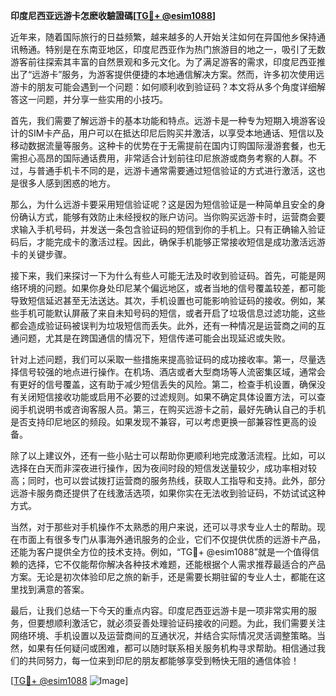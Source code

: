 **印度尼西亚远游卡怎麽收驗證碼[[TG💪+ @esim1088](https://t.me/s/esim1088)]**

近年来，随着国际旅行的日益频繁，越来越多的人开始关注如何在异国他乡保持通讯畅通。特别是在东南亚地区，印度尼西亚作为热门旅游目的地之一，吸引了无数游客前往探索其丰富的自然景观和多元文化。为了满足游客的需求，印度尼西亚推出了“远游卡”服务，为游客提供便捷的本地通信解决方案。然而，许多初次使用远游卡的朋友可能会遇到一个问题：如何顺利收到验证码？本文将从多个角度详细解答这一问题，并分享一些实用的小技巧。

首先，我们需要了解远游卡的基本功能和特点。远游卡是一种专为短期入境游客设计的SIM卡产品，用户可以在抵达印尼后购买并激活，以享受本地通话、短信以及移动数据流量等服务。这种卡的优势在于无需提前在国内订购国际漫游套餐，也无需担心高昂的国际通话费用，非常适合计划前往印尼旅游或商务考察的人群。不过，与普通手机卡不同的是，远游卡通常需要通过短信验证的方式进行激活，这也是很多人感到困惑的地方。

那么，为什么远游卡要采用短信验证呢？这是因为短信验证是一种简单且安全的身份确认方式，能够有效防止未经授权的账户访问。当你购买远游卡时，运营商会要求输入手机号码，并发送一条包含验证码的短信到你的手机上。只有正确输入验证码后，才能完成卡的激活过程。因此，确保手机能够正常接收短信是成功激活远游卡的关键步骤。

接下来，我们来探讨一下为什么有些人可能无法及时收到验证码。首先，可能是网络环境的问题。如果你身处印尼某个偏远地区，或者当地的信号覆盖较差，都可能导致短信延迟甚至无法送达。其次，手机设置也可能影响验证码的接收。例如，某些手机可能默认屏蔽了来自未知号码的短信，或者开启了垃圾信息过滤功能，这些都会造成验证码被误判为垃圾短信而丢失。此外，还有一种情况是运营商之间的互通问题，尤其是在跨国通信的情况下，短信传递可能会出现延迟或失败。

针对上述问题，我们可以采取一些措施来提高验证码的成功接收率。第一，尽量选择信号较强的地点进行操作。在机场、酒店或者大型商场等人流密集区域，通常会有更好的信号覆盖，这有助于减少短信丢失的风险。第二，检查手机设置，确保没有关闭短信接收功能或启用不必要的过滤规则。如果不确定具体设置方法，可以查阅手机说明书或咨询客服人员。第三，在购买远游卡之前，最好先确认自己的手机是否支持印尼地区的频段。如果发现不兼容，可以考虑更换一部兼容性更高的设备。

除了以上建议外，还有一些小贴士可以帮助你更顺利地完成激活流程。比如，可以选择在白天而非深夜进行操作，因为夜间时段的短信发送量较少，成功率相对较高；同时，也可以尝试拨打运营商的服务热线，获取人工指导和支持。此外，部分远游卡服务商还提供了在线激活选项，如果你实在无法收到验证码，不妨试试这种方式。

当然，对于那些对手机操作不太熟悉的用户来说，还可以寻求专业人士的帮助。现在市面上有很多专门从事海外通讯服务的企业，它们不仅提供优质的远游卡产品，还能为客户提供全方位的技术支持。例如，“TG💪+ @esim1088”就是一个值得信赖的选择，它不仅能帮你解决各种技术难题，还能根据个人需求推荐最适合的产品方案。无论是初次体验印尼之旅的新手，还是需要长期驻留的专业人士，都能在这里找到满意的答案。

最后，让我们总结一下今天的重点内容。印度尼西亚远游卡是一项非常实用的服务，但要想顺利激活它，就必须妥善处理验证码接收的问题。为此，我们需要关注网络环境、手机设置以及运营商间的互通状况，并结合实际情况灵活调整策略。当然，如果有任何疑问或困难，都可以随时联系相关服务机构寻求帮助。相信通过我们的共同努力，每一位来到印尼的朋友都能够享受到畅快无阻的通信体验！

[[TG💪+ @esim1088](https://t.me/s/esim1088) ![Image](https://i.postimg.cc/4NQfJmqS/Snipaste-2025-05-13-00-14-12.png)]